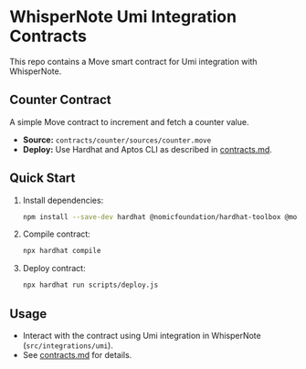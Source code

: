 # WhisperNote Umi Integration Contracts

This repo contains a Move smart contract for Umi integration with WhisperNote.

## Counter Contract

A simple Move contract to increment and fetch a counter value.

- **Source:** `contracts/counter/sources/counter.move`
- **Deploy:** Use Hardhat and Aptos CLI as described in [contracts.md](../docxed/docxed/buildathonzx/whisperrnote/integrations/umi/contracts.md).

## Quick Start

1. Install dependencies:
    ```sh
    npm install --save-dev hardhat @nomicfoundation/hardhat-toolbox @moved/hardhat-plugin @aptos-labs/ts-sdk
    ```
2. Compile contract:
    ```sh
    npx hardhat compile
    ```
3. Deploy contract:
    ```sh
    npx hardhat run scripts/deploy.js
    ```

## Usage

- Interact with the contract using Umi integration in WhisperNote (`src/integrations/umi`).
- See [contracts.md](../docxed/docxed/buildathonzx/whisperrnote/integrations/umi/contracts.md) for details.

